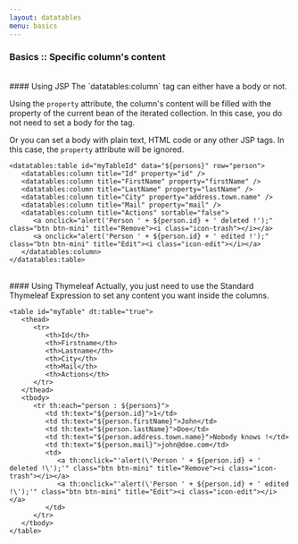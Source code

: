 ```yaml
---
layout: datatables
menu: basics
---
```


### Basics :: Specific column\'s content

<br />
#### Using JSP
The `datatables:column` tag can either have a body or not.

Using the `property` attribute, the column\'s content will be filled with the property of the current bean of the iterated collection. In this case, you do not need to set a body for the tag.

Or you can set a body with plain text, HTML code or any other JSP tags. In this case, the `property` attribute will be ignored.

	<datatables:table id="myTableId" data="${persons}" row="person">
	   <datatables:column title="Id" property="id" />
	   <datatables:column title="FirstName" property="firstName" />
	   <datatables:column title="LastName" property="lastName" />
	   <datatables:column title="City" property="address.town.name" />
	   <datatables:column title="Mail" property="mail" />
	   <datatables:column title="Actions" sortable="false">
	      <a onclick="alert('Person ' + ${person.id} + ' deleted !');" class="btn btn-mini" title="Remove"><i class="icon-trash"></i></a>
	      <a onclick="alert('Person ' + ${person.id} + ' edited !');" class="btn btn-mini" title="Edit"><i class="icon-edit"></i></a>
	   </datatables:column>
	</datatables:table>

<br />
#### Using Thymeleaf
Actually, you just need to use the Standard Thymeleaf Expression to set any content you want inside the columns.

	<table id="myTable" dt:table="true">
	   <thead>
	      <tr>
	         <th>Id</th>
	         <th>Firstname</th>
	         <th>Lastname</th>
	         <th>City</th>
	         <th>Mail</th>
	         <th>Actions</th>
	      </tr>
	   </thead>
	   <tbody>
	      <tr th:each="person : ${persons}">
	         <td th:text="${person.id}">1</td>
	         <td th:text="${person.firstName}">John</td>
	         <td th:text="${person.lastName}">Doe</td>
	         <td th:text="${person.address.town.name}">Nobody knows !</td>
	         <td th:text="${person.mail}">john@doe.com</td>
	         <td>
	            <a th:onclick="'alert(\'Person ' + ${person.id} + ' deleted !\');'" class="btn btn-mini" title="Remove"><i class="icon-trash"></i></a>
	            <a th:onclick="'alert(\'Person ' + ${person.id} + ' edited !\');'" class="btn btn-mini" title="Edit"><i class="icon-edit"></i></a>
	         </td>
	      </tr>
	   </tbody>
	</table>

